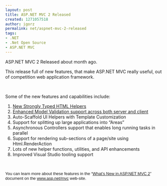 ```yaml
---
layout: post
title: ASP.NET MVC 2 Released
created: 1271057518
author: igorz
permalink: net/aspnet-mvc-2-released
tags:
- .NET
- .Net Open Source
- ASP.NET MVC
---
```

<p>ASP.NET MVC 2 Released about month ago.</p>
<p>This release full of new features, that make ASP.NET MVC really useful, out of competition web application framework.</p>
<p>&nbsp;</p>
<p>Some of the new features and capabilities  include:</p>
<ol>
    <li><a href="http://weblogs.asp.net/scottgu/archive/2010/01/10/asp-net-mvc-2-strongly-typed-html-helpers.aspx" target="_blank">New  Strongly Typed HTML Helpers</a></li>
    <li><a href="http://weblogs.asp.net/scottgu/archive/2010/01/15/asp-net-mvc-2-model-validation.aspx" target="_blank">Enhanced  Model Validation support across both server and client</a></li>
    <li>Auto-Scaffold  UI Helpers with Template Customization</li>
    <li>Support for  splitting up large applications into &ldquo;Areas&rdquo;</li>
    <li>Asynchronous  Controllers support that enables long running tasks in parallel</li>
    <li>Support for rendering sub-sections of a page/site using  Html.RenderAction</li>
    <li>Lots of new helper functions,  utilities, and API enhancements</li>
    <li>Improved Visual Studio  tooling support</li>
</ol>
<p>&nbsp;</p>
<p><font><font size="2" face="arial">You can learn more about these features in  the &ldquo;<a href="http://www.asp.net/learn/whitepapers/what-is-new-in-aspnet-mvc/" target="_blank">What&rsquo;s  New in ASP.NET MVC 2</a>&rdquo; document on the <a href="http://www.asp.net/mvc/" target="_blank">www.asp.net/mvc</a> web-site. <br />
</font></font></p>
